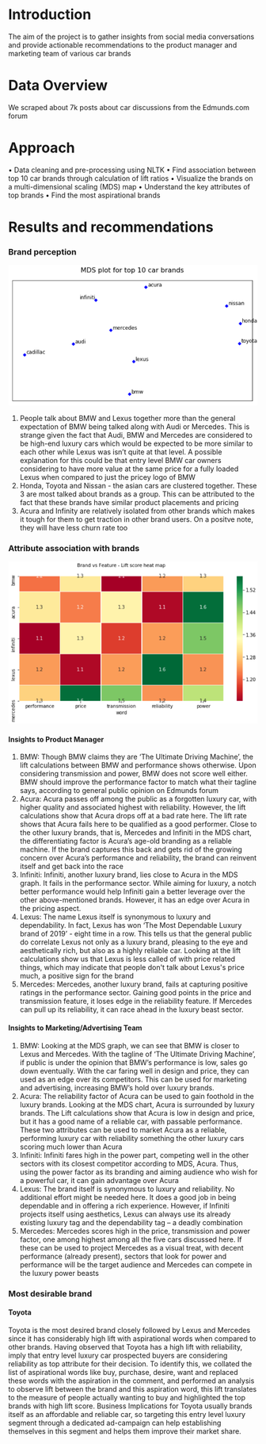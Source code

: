 # Introduction
The aim of the project is to gather insights from social media conversations and provide actionable recommendations to the product manager and marketing team of various car brands

# Data Overview
We scraped about 7k posts about car discussions from the Edmunds.com forum

# Approach
•	Data cleaning and pre-processing using NLTK
•	Find association between top 10 car brands through calculation of lift ratios
•	Visualize the brands on a multi-dimensional scaling (MDS) map
•	Understand the key attributes of top brands
•	Find the most aspirational brands

# Results and recommendations
### Brand perception
![Alt Text](Brands_MDS_plot.png)
1.	People talk about BMW and Lexus together more than the general expectation of BMW being talked along with Audi or Mercedes. This is strange given the fact that Audi, BMW and Mercedes are considered to be high-end luxury cars which would be expected to be more similar to each other while Lexus was isn’t quite at that level. A possible explanation for this could be that entry level BMW car owners considering to have more value at the same price for a fully loaded Lexus when compared to just the pricey logo of BMW<br />
2.	Honda, Toyota and Nissan - the asian cars are clustered together. These 3 are most talked about brands as a group. This can be attributed to the fact that these brands have similar product placements and pricing<br />
3.	Acura and Infinity are relatively isolated from other brands which makes it tough for them to get traction in other brand users. On a positve note, they will have less churn rate too

### Attribute association with brands
![Alt Text](Lift_between_brands_and_attributes.png)
#### Insights to Product Manager
1.	BMW: Though BMW claims they are ‘The Ultimate Driving Machine’, the lift calculations between BMW and performance shows otherwise. Upon considering transmission and power, BMW does not score well either. BMW should improve the performance factor to match what their tagline says, according to general public opinion on Edmunds forum
2.	Acura: Acura passes off among the public as a forgotten luxury car, with higher quality and associated highest with reliability. However, the lift calculations show that Acura drops off at a bad rate here. The lift rate shows that Acura fails here to be qualified as a good performer. Close to the other luxury brands, that is, Mercedes and Infiniti in the MDS chart, the differentiating factor is Acura’s age-old branding as a reliable machine. If the brand captures this back and gets rid of the growing concern over Acura’s performance and reliability, the brand can reinvent itself and get back into the race
3.	Infiniti: Infiniti, another luxury brand, lies close to Acura in the MDS graph. It fails in the performance sector. While aiming for luxury, a notch better performance would help Infiniti gain a better leverage over the other above-mentioned brands. However, it has an edge over Acura in the pricing aspect.
4.	Lexus: The name Lexus itself is synonymous to luxury and dependability. In fact, Lexus has won ‘The Most Dependable Luxury brand of 2019’ - eight time in a row. This tells us that the general public do correlate Lexus not only as a luxury brand, pleasing to the eye and aesthetically rich, but also as a highly reliable car. Looking at the lift calculations show us that Lexus is less called of with price related things, which may indicate that people don't talk about Lexus's price much, a positive sign for the brand
5.	Mercedes: Mercedes, another luxury brand, fails at capturing positive ratings in the performance sector. Gaining good points in the price and transmission feature, it loses edge in the reliability feature. If Mercedes can pull up its reliability, it can race ahead in the luxury beast sector.

#### Insights to Marketing/Advertising Team
1.	BMW: Looking at the MDS graph, we can see that BMW is closer to Lexus and Mercedes. With the tagline of ‘The Ultimate Driving Machine’, if public is under the opinion that BMW’s performance is low, sales go down eventually. With the car faring well in design and price, they can used as an edge over its competitors. This can be used for marketing and advertising, increasing BMW’s hold over luxury brands.
2.	Acura: The reliability factor of Acura can be used to gain foothold in the luxury brands. Looking at the MDS chart, Acura is surrounded by luxury brands. The Lift calculations show that Acura is low in design and price, but it has a good name of a reliable car, with passable performance. These two attributes can be used to market Acura as a reliable, performing luxury car with reliability something the other luxury cars scoring much lower than Acura
3.	Infiniti: Infiniti fares high in the power part, competing well in the other sectors with its closest competitor according to MDS, Acura. Thus, using the power factor as its branding and aiming audience who wish for a powerful car, it can gain advantage over Acura
4.	Lexus: The brand itself is synonymous to luxury and reliability. No additional effort might be needed here. It does a good job in being dependable and in offering a rich experience. However, if Infiniti projects itself using aesthetics, Lexus can always use its already existing luxury tag and the dependability tag – a deadly combination
5.	Mercedes: Mercedes scores high in the price, transmission and power factor, one among highest among all the five cars discussed here. If these can be used to project Mercedes as a visual treat, with decent performance (already present), sectors that look for power and performance will be the target audience and Mercedes can compete in the luxury power beasts

### Most desirable brand
#### Toyota
Toyota is the most desired brand closely followed by Lexus and Mercedes since it has considerably high lift with aspirational words when compared to other brands. Having observed that Toyota has a high lift with reliability, imply that entry level luxury car prospected buyers are considering reliability as top attribute for their decision.
To identify this, we collated the list of aspirational words like buy, purchase, desire, want and replaced these words with the aspiration in the comment, and performed an analysis to observe lift between the brand and this aspiration word, this lift translates to the measure of people actually wanting to buy and highlighted the top brands with high lift score.
Business Implications for Toyota usually brands itself as an affordable and reliable car, so targeting this entry level luxury segment through a dedicated ad-campaign can help establishing themselves in this segment and helps them improve their market share.
